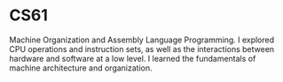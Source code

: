 # CS61

Machine Organization and Assembly Language Programming. I explored CPU operations and instruction sets, as well as the interactions between hardware and software at a low level. I learned the fundamentals of machine architecture and organization.
